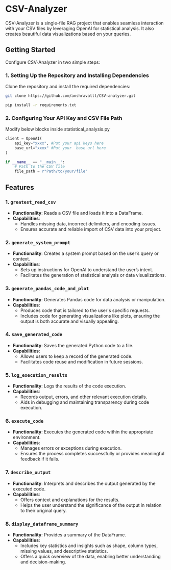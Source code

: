 # CSV-Analyzer

CSV-Analyzer is a single-file RAG project that enables seamless interaction with your CSV files by leveraging OpenAI for statistical analysis. It also creates beautiful data visualizations based on your queries.

## Getting Started

Configure CSV-Analyzer in two simple steps:

### 1. Setting Up the Repository and Installing Dependencies

Clone the repository and install the required dependencies:
  ```bash
  git clone https://github.com/anshravalll/CSV-analyzer.git
  ```
  ```bash
  pip install -r requirements.txt
  ```

### 2. Configuring Your API Key and CSV File Path

Modify below blocks inside statistical_analysis.py
````python
client = OpenAI(
    api_key="xxxx", #Put your api keys here
    base_url="xxxx" #Put your  base url here
)
````
```python
if __name__ == "__main__":
    # Path to the CSV file
    file_path = r"Path/to/your/file"
```

## Features

### 1. `greatest_read_csv`
- **Functionality**: Reads a CSV file and loads it into a DataFrame.
- **Capabilities**:
  - Handles missing data, incorrect delimiters, and encoding issues.
  - Ensures accurate and reliable import of CSV data into your project.

### 2. `generate_system_prompt`
- **Functionality**: Creates a system prompt based on the user’s query or context.
- **Capabilities**:
  - Sets up instructions for OpenAI to understand the user’s intent.
  - Facilitates the generation of statistical analysis or data visualizations.

### 3. `generate_pandas_code_and_plot`
- **Functionality**: Generates Pandas code for data analysis or manipulation.
- **Capabilities**:
  - Produces code that is tailored to the user's specific requests.
  - Includes code for generating visualizations like plots, ensuring the output is both accurate and visually appealing.

### 4. `save_generated_code`
- **Functionality**: Saves the generated Python code to a file.
- **Capabilities**:
  - Allows users to keep a record of the generated code.
  - Facilitates code reuse and modification in future sessions.

### 5. `log_execution_results`
- **Functionality**: Logs the results of the code execution.
- **Capabilities**:
  - Records output, errors, and other relevant execution details.
  - Aids in debugging and maintaining transparency during code execution.

### 6. `execute_code`
- **Functionality**: Executes the generated code within the appropriate environment.
- **Capabilities**:
  - Manages errors or exceptions during execution.
  - Ensures the process completes successfully or provides meaningful feedback if it fails.

### 7. `describe_output`
- **Functionality**: Interprets and describes the output generated by the executed code.
- **Capabilities**:
  - Offers context and explanations for the results.
  - Helps the user understand the significance of the output in relation to their original query.

### 8. `display_dataframe_summary`
- **Functionality**: Provides a summary of the DataFrame.
- **Capabilities**:
  - Includes key statistics and insights such as shape, column types, missing values, and descriptive statistics.
  - Offers a quick overview of the data, enabling better understanding and decision-making.
